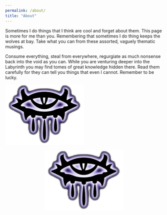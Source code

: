 ```yaml
---
permalink: /about/
title: "About"
---
```


Sometimes I do things that I think are cool and forget about them. This page is more for me than you. Remembering that sometimes I do thing keeps the wolves at bay. Take what you can from these assorted, vaguely thematic musings. 

Consume everything, steal from everywhere, regurgiate as much nonsense back into the void as you can. While you are venturing deeper into the Labyrinth you may find tomes of great knowledge hidden there. Read them carefully for they can tell you things that even I cannot. Remember to be lucky.

![eye](/assets/images/NWN_logo.png)

<p align="center">
  <img src="https://github.com/onecloudemoji/onecloudemoji.github.io/blob/master/assets/images/NWN_logo.png" />
</p>
